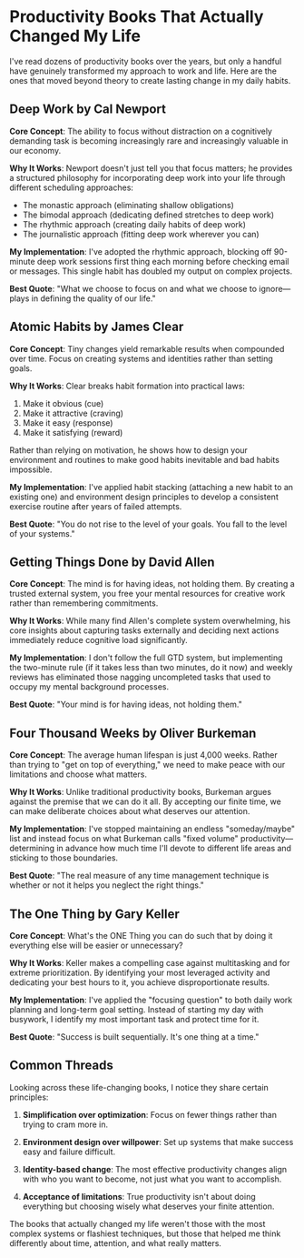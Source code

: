 # Productivity Books That Actually Changed My Life

I've read dozens of productivity books over the years, but only a handful have genuinely transformed my approach to work and life. Here are the ones that moved beyond theory to create lasting change in my daily habits.

## Deep Work by Cal Newport

**Core Concept**: The ability to focus without distraction on a cognitively demanding task is becoming increasingly rare and increasingly valuable in our economy.

**Why It Works**: Newport doesn't just tell you that focus matters; he provides a structured philosophy for incorporating deep work into your life through different scheduling approaches:
- The monastic approach (eliminating shallow obligations)
- The bimodal approach (dedicating defined stretches to deep work)
- The rhythmic approach (creating daily habits of deep work)
- The journalistic approach (fitting deep work wherever you can)

**My Implementation**: I've adopted the rhythmic approach, blocking off 90-minute deep work sessions first thing each morning before checking email or messages. This single habit has doubled my output on complex projects.

**Best Quote**: "What we choose to focus on and what we choose to ignore—plays in defining the quality of our life."

## Atomic Habits by James Clear

**Core Concept**: Tiny changes yield remarkable results when compounded over time. Focus on creating systems and identities rather than setting goals.

**Why It Works**: Clear breaks habit formation into practical laws:
1. Make it obvious (cue)
2. Make it attractive (craving)
3. Make it easy (response)
4. Make it satisfying (reward)

Rather than relying on motivation, he shows how to design your environment and routines to make good habits inevitable and bad habits impossible.

**My Implementation**: I've applied habit stacking (attaching a new habit to an existing one) and environment design principles to develop a consistent exercise routine after years of failed attempts.

**Best Quote**: "You do not rise to the level of your goals. You fall to the level of your systems."

## Getting Things Done by David Allen

**Core Concept**: The mind is for having ideas, not holding them. By creating a trusted external system, you free your mental resources for creative work rather than remembering commitments.

**Why It Works**: While many find Allen's complete system overwhelming, his core insights about capturing tasks externally and deciding next actions immediately reduce cognitive load significantly.

**My Implementation**: I don't follow the full GTD system, but implementing the two-minute rule (if it takes less than two minutes, do it now) and weekly reviews has eliminated those nagging uncompleted tasks that used to occupy my mental background processes.

**Best Quote**: "Your mind is for having ideas, not holding them."

## Four Thousand Weeks by Oliver Burkeman

**Core Concept**: The average human lifespan is just 4,000 weeks. Rather than trying to "get on top of everything," we need to make peace with our limitations and choose what matters.

**Why It Works**: Unlike traditional productivity books, Burkeman argues against the premise that we can do it all. By accepting our finite time, we can make deliberate choices about what deserves our attention.

**My Implementation**: I've stopped maintaining an endless "someday/maybe" list and instead focus on what Burkeman calls "fixed volume" productivity—determining in advance how much time I'll devote to different life areas and sticking to those boundaries.

**Best Quote**: "The real measure of any time management technique is whether or not it helps you neglect the right things."

## The One Thing by Gary Keller

**Core Concept**: What's the ONE Thing you can do such that by doing it everything else will be easier or unnecessary?

**Why It Works**: Keller makes a compelling case against multitasking and for extreme prioritization. By identifying your most leveraged activity and dedicating your best hours to it, you achieve disproportionate results.

**My Implementation**: I've applied the "focusing question" to both daily work planning and long-term goal setting. Instead of starting my day with busywork, I identify my most important task and protect time for it.

**Best Quote**: "Success is built sequentially. It's one thing at a time."

## Common Threads

Looking across these life-changing books, I notice they share certain principles:

1. **Simplification over optimization**: Focus on fewer things rather than trying to cram more in.

2. **Environment design over willpower**: Set up systems that make success easy and failure difficult.

3. **Identity-based change**: The most effective productivity changes align with who you want to become, not just what you want to accomplish.

4. **Acceptance of limitations**: True productivity isn't about doing everything but choosing wisely what deserves your finite attention.

The books that actually changed my life weren't those with the most complex systems or flashiest techniques, but those that helped me think differently about time, attention, and what really matters. 